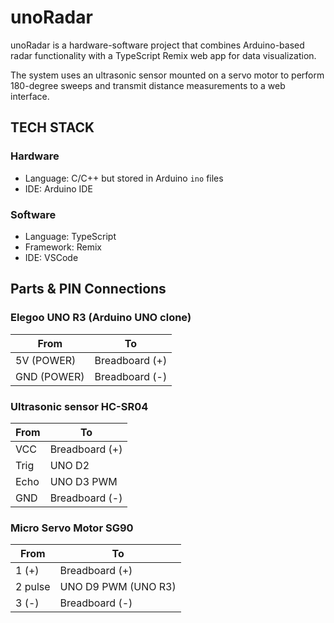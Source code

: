 # unoRadar

unoRadar is a hardware-software project that combines Arduino-based radar functionality with a TypeScript Remix web app for data visualization.

The system uses an ultrasonic sensor mounted on a servo motor to perform 180-degree sweeps and transmit distance measurements to a web interface.

## TECH STACK

### Hardware

- Language: C/C++ but stored in Arduino `ino` files
- IDE: Arduino IDE

### Software

- Language: TypeScript
- Framework: Remix
- IDE: VSCode

## Parts &  PIN Connections

### Elegoo UNO R3 (Arduino UNO clone)

| From | To |
| -------- | ------- |
| 5V (POWER) | Breadboard (+) |
| GND (POWER) | Breadboard (-) |

### Ultrasonic sensor HC-SR04

| From | To |
| -------- | ------- |
| VCC | Breadboard (+) |
| Trig | UNO D2 |
| Echo | UNO D3 PWM |
| GND | Breadboard (-) |

### Micro Servo Motor SG90

| From | To |
| -------- | ------- |
| 1 (+) | Breadboard (+) |
| 2 pulse | UNO D9 PWM (UNO R3) |
| 3 (-) | Breadboard (-) |
